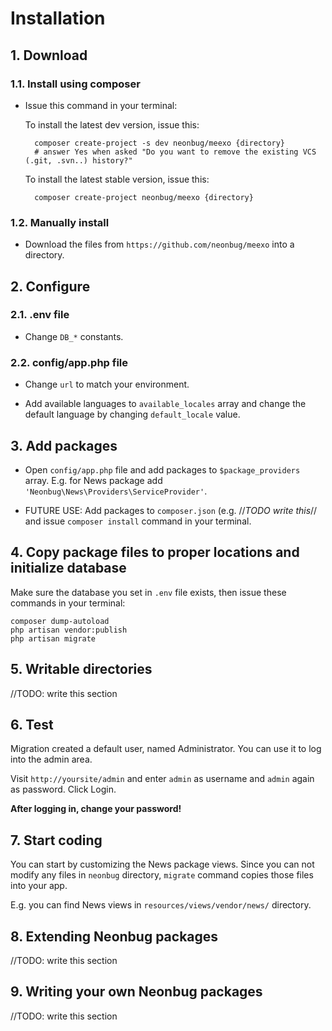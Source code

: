 # Installation #

## 1. Download ##

### 1.1. Install using composer

* Issue this command in your terminal:

	To install the latest dev version, issue this:
		
		composer create-project -s dev neonbug/meexo {directory}
		# answer Yes when asked "Do you want to remove the existing VCS (.git, .svn..) history?"
	
	To install the latest stable version, issue this:
		
		composer create-project neonbug/meexo {directory}

### 1.2. Manually install

* Download the files from `https://github.com/neonbug/meexo` into a directory.

## 2. Configure

### 2.1. .env file

* Change `DB_*` constants.

### 2.2. config/app.php file

* Change `url` to match your environment.

* Add available languages to `available_locales` array and change the default language by changing `default_locale` value.

## 3. Add packages

* Open `config/app.php` file and add packages to `$package_providers` array. E.g. for News package add `'Neonbug\News\Providers\ServiceProvider'`.

* FUTURE USE: Add packages to `composer.json` (e.g. //*TODO write this*// and issue `composer install` command in your terminal.

## 4. Copy package files to proper locations and initialize database

Make sure the database you set in `.env` file exists, then issue these commands in your terminal:
```
composer dump-autoload
php artisan vendor:publish
php artisan migrate
```

## 5. Writable directories

//TODO: write this section

## 6. Test

Migration created a default user, named Administrator. You can use it to log into the admin area.

Visit `http://yoursite/admin` and enter `admin` as username and `admin` again as password. Click Login.

**After logging in, change your password!**

## 7. Start coding

You can start by customizing the News package views. Since you can not modify any files in `neonbug` directory, `migrate` command copies those files into your app.

E.g. you can find News views in `resources/views/vendor/news/` directory.

## 8. Extending Neonbug packages

//TODO: write this section

## 9. Writing your own Neonbug packages

//TODO: write this section
